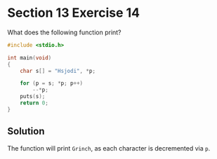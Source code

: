 # Section 13 Exercise 14

What does the following function print?

```c
#include <stdio.h>

int main(void)
{
    char s[] = "Hsjodi", *p;

    for (p = s; *p; p++)
        --*p;
    puts(s);
    return 0;
}
```

## Solution

The function will print `Grinch`, as each character is decremented via `p`.
